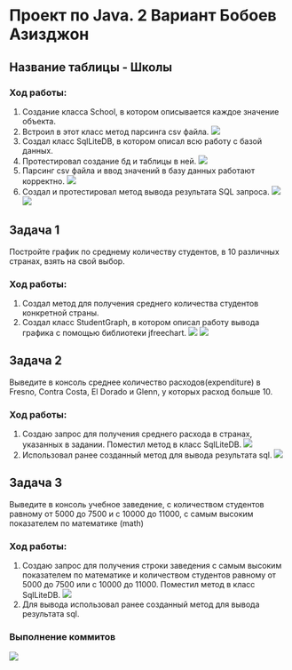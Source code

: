 # Проект по Java. 2 Вариант Бобоев Азизджон
## Название таблицы - Школы
### Ход работы:
1. Создание класса School, в котором описывается каждое значение объекта. 
2. Встроил в этот класс метод парсинга csv файла.
![](images/1.png)
3. Создал класс SqlLiteDB, в котором описал всю работу с базой данных.
4. Протестировал создание бд и таблицы в ней.
![](images/2.png)
5. Парсинг csv файла и ввод значений в базу данных работают корректно.
![](images/3.png)
6. Создал и протестировал метод вывода результата SQL запроса.
![](images/4.png)
![](images/5.png)

## Задача 1
Постройте график по среднему количеству студентов, в 10 различных странах, взять на свой выбор.
### Ход работы:
1. Создал метод для получения среднего количества студентов конкретной страны.
2. Создал класс StudentGraph, в котором описал работу вывода графика с помощью библиотеки jfreechart.
![](images/6.png)
![](images/7.png)

## Задача 2
Выведите в консоль среднее количество расходов(expenditure) в Fresno, Contra Costa, El Dorado и Glenn, у которых расход больше 10.
### Ход работы:
1. Создаю запрос для получения среднего расхода в странах, указанных в задании. Поместил метод в класс SqlLiteDB.
![](images/8.png)
2. Использовал ранее созданный метод для вывода результата sql.
![](images/9.png)

## Задача 3
Выведите в консоль учебное заведение, с количеством студентов равному от 5000 до 7500 и с 10000 до 11000, с самым высоким показателем по математике (math)
### Ход работы:
1. Создаю запрос для получения строки заведения с самым высоким показателем по математике и количеством студентов равному от 5000 до 7500 или с 10000 до 11000. Поместил метод в класс SqlLiteDB.
![](images/10.png)
2. Для вывода использовал ранее созданный метод для вывода результата sql.

### Выполнение коммитов
![](images/11.png)
